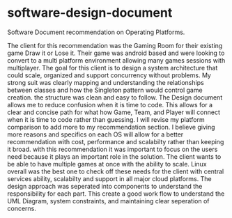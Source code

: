 # software-design-document
Software Document recommendation on Operating Platforms.

The client for this recommendation was the Gaming Room for their existing game Draw it or Lose it. Their game was android based and were looking to convert to a multi platform environment allowing many games sessions with multiplayer. The goal for this client is to design a system architecture that could scale, organized and support concurrency without problems.
My strong suit was clearly mapping and understanding the relationships between classes and how the Singleton pattern would control game creation. the structure was clean and easy to follow.
The Design document allows me to reduce confusion when it is time to code. This allows for a clear and concise path for what how Game, Team, and Player will connect when it is time to code rather than guessing.
I will revise my platform comparison to add more to my recommendation section. I believe giving more reasons and specifics on each OS will allow for a better recommendation with cost, performance and scalabilty rather than keeping it broad.
with this recommendation it was important to focus on the users need because it plays an important role in the solution. The client wants to be able to have multiple games at once with the ability to scale. Linux overall was the best one to check off these needs for the client with central services ability, scalabilty and support in all major cloud platforms.
The design approach was seperated into components to understand the responsibility for each part. This create a good work flow to understand the UML Diagram, system constraints, and maintaining clear seperation of concerns.
